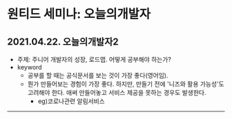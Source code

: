 # 원티드 세미나: 오늘의개발자

## 2021.04.22. 오늘의개발자2

* 주제: 주니어 개발자의 성장, 로드맵. 어떻게 공부해야 하는가?
* keyword
    * 공부를 할 때는 공식문서를 보는 것이 가장 좋다(영어임).
    * 뭔가 만들어보는 경험이 가장 좋다. 하지만, 만들기 전에 '니즈와 활용 가능성'도 고려해야 한다. 애써 만들어놓고 서비스 제공을 못하는 경우도 발생한다.
        * eg)코로나관련 알림서비스

----
